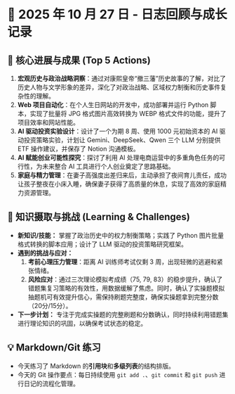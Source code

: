 # 📅 2025 年 10 月 27 日 - 日志回顾与成长记录

## 🚀 核心进展与成果 (Top 5 Actions)

1.  **宏观历史与政治战略洞察**：通过对康熙皇帝“撤三藩”历史故事的了解，对比了历史人物与文学形象的差异，深化了对政治战略、区域权力制衡和历史事件复杂性的理解。
2.  **Web 项目自动化**：在个人生日网站的开发中，成功部署并运行 Python 脚本，实现了批量将 JPG 格式图片高效转换为 WEBP 格式文件的功能，提升了项目效率和网站性能。
3.  **AI 驱动投资实验设计**：设计了一个为期 8 周、使用 1000 元初始资本的 AI 驱动投资策略实验，计划让 Gemini、DeepSeek、Qwen 三个 LLM 分别提供 ETF 操作建议，并保存了 Notion 沟通模板。
4.  **AI 赋能创业可能性探究**：探讨了利用 AI 处理电商运营中的多重角色任务的可行性，为未来整合 AI 工具进行个人创业奠定了思路基础。
5.  **家庭与精力管理**：在妻子高强度出差归来后，主动承担了夜间育儿责任，成功让孩子整夜在小床入睡，确保妻子获得了高质量的休息，实现了高效的家庭精力资源管理。

## 🧠 知识摄取与挑战 (Learning & Challenges)

* **新知识/技能：** 掌握了政治历史中的权力制衡策略；实践了 Python 图片批量格式转换的脚本应用；设计了 LLM 驱动的投资策略研究框架。
* **遇到的挑战与应对：**
    1.  **考前心理压力管理**：距离 AI 训练师考试仅剩 3 周，出现轻微的逃避和紧张情绪。
    2.  **风险应对**：通过三次理论模拟考成绩（75, 79, 83）的稳步提升，确认了错题集复习策略的有效性，用数据缓解了焦虑。同时，确认了实操题模拟抽题机可有效提升信心，需保持刷题完整度，确保实操题拿到完整分数（20分/15分）。
* **下一步计划：** 专注于完成实操题的完整刷题和分数确认，同时持续利用错题集进行理论知识的巩固，以确保考试状态的稳定。

## 💡 Markdown/Git 练习

* 今天练习了 Markdown 的**引用块**和**多级列表**的结构排版。
* 今天的 Git 操作要点：每日持续使用 `git add .`、`git commit` 和 `git push` 进行日记的流程化管理。
